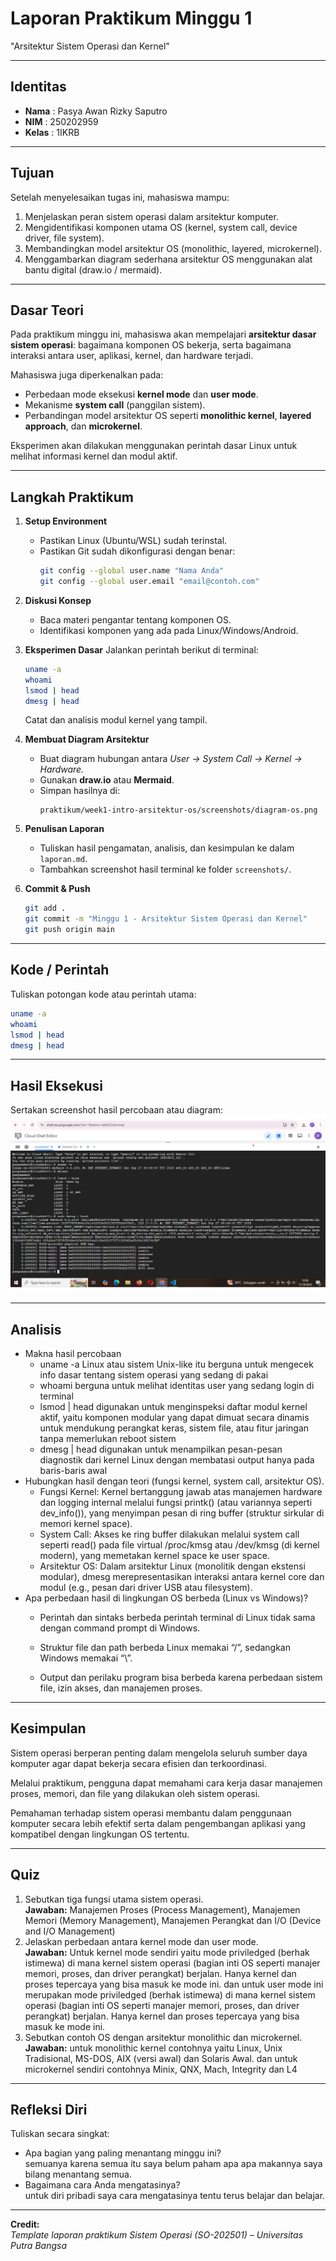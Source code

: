 
# Laporan Praktikum Minggu 1
"Arsitektur Sistem Operasi dan Kernel"

---

## Identitas
- **Nama**  : Pasya Awan Rizky Saputro  
- **NIM**   : 250202959 
- **Kelas** : 1IKRB

---

## Tujuan
Setelah menyelesaikan tugas ini, mahasiswa mampu:
1. Menjelaskan peran sistem operasi dalam arsitektur komputer.
2. Mengidentifikasi komponen utama OS (kernel, system call, device driver, file system).
3. Membandingkan model arsitektur OS (monolithic, layered, microkernel).
4. Menggambarkan diagram sederhana arsitektur OS menggunakan alat bantu digital (draw.io / mermaid).

---

## Dasar Teori
Pada praktikum minggu ini, mahasiswa akan mempelajari **arsitektur dasar sistem operasi**: bagaimana komponen OS bekerja, serta bagaimana interaksi antara user, aplikasi, kernel, dan hardware terjadi.  

Mahasiswa juga diperkenalkan pada:
- Perbedaan mode eksekusi **kernel mode** dan **user mode**.
- Mekanisme **system call** (panggilan sistem).
- Perbandingan model arsitektur OS seperti **monolithic kernel**, **layered approach**, dan **microkernel**.

Eksperimen akan dilakukan menggunakan perintah dasar Linux untuk melihat informasi kernel dan modul aktif.

---

## Langkah Praktikum
1. **Setup Environment**
   - Pastikan Linux (Ubuntu/WSL) sudah terinstal.
   - Pastikan Git sudah dikonfigurasi dengan benar:
     ```bash
     git config --global user.name "Nama Anda"
     git config --global user.email "email@contoh.com"
     ```

2. **Diskusi Konsep**
   - Baca materi pengantar tentang komponen OS.
   - Identifikasi komponen yang ada pada Linux/Windows/Android.

3. **Eksperimen Dasar**
   Jalankan perintah berikut di terminal:
   ```bash
   uname -a
   whoami
   lsmod | head
   dmesg | head
   ```
   Catat dan analisis modul kernel yang tampil.

4. **Membuat Diagram Arsitektur**
   - Buat diagram hubungan antara *User → System Call → Kernel → Hardware.*
   - Gunakan **draw.io** atau **Mermaid**.
   - Simpan hasilnya di:
     ```
     praktikum/week1-intro-arsitektur-os/screenshots/diagram-os.png
     ```

5. **Penulisan Laporan**
   - Tuliskan hasil pengamatan, analisis, dan kesimpulan ke dalam `laporan.md`.
   - Tambahkan screenshot hasil terminal ke folder `screenshots/`.

6. **Commit & Push**
   ```bash
   git add .
   git commit -m "Minggu 1 - Arsitektur Sistem Operasi dan Kernel"
   git push origin main
   ```

---

## Kode / Perintah
Tuliskan potongan kode atau perintah utama:
```bash
uname -a
whoami
lsmod | head
dmesg | head
```

---

## Hasil Eksekusi
Sertakan screenshot hasil percobaan atau diagram:
![Screenshot hasil](./screenshots/linux-minggu1.png)

---

## Analisis
- Makna hasil percobaan
   * uname -a Linux atau sistem Unix-like itu berguna untuk mengecek info dasar tentang sistem operasi yang sedang di pakai
   * whoami berguna untuk melihat identitas user yang sedang login di terminal
   * lsmod | head digunakan untuk menginspeksi daftar modul kernel aktif, yaitu komponen modular yang dapat dimuat secara dinamis untuk mendukung perangkat keras, sistem file, atau fitur jaringan tanpa memerlukan reboot sistem
   * dmesg | head digunakan untuk menampilkan pesan-pesan diagnostik dari kernel Linux dengan membatasi output hanya pada baris-baris awal
- Hubungkan hasil dengan teori (fungsi kernel, system call, arsitektur OS).
   * Fungsi Kernel: Kernel bertanggung jawab atas manajemen hardware dan logging internal melalui fungsi printk() (atau variannya seperti dev_info()), yang menyimpan pesan di ring buffer (struktur sirkular di memori kernel space). 
   * System Call: Akses ke ring buffer dilakukan melalui system call seperti read() pada file virtual /proc/kmsg atau /dev/kmsg (di kernel modern), yang memetakan kernel space ke user space. 
   * Arsitektur OS: Dalam arsitektur Linux (monolitik dengan ekstensi modular), dmesg merepresentasikan interaksi antara kernel core dan modul (e.g., pesan dari driver USB atau filesystem).
- Apa perbedaan hasil di lingkungan OS berbeda (Linux vs Windows)?  
   * Perintah dan sintaks berbeda perintah terminal di Linux tidak sama dengan command prompt di Windows.

   * Struktur file dan path berbeda Linux memakai “/”, sedangkan Windows memakai “\”.

   * Output dan perilaku program bisa berbeda karena perbedaan sistem file, izin akses, dan manajemen proses.

---

## Kesimpulan
Sistem operasi berperan penting dalam mengelola seluruh sumber daya komputer agar dapat bekerja secara efisien dan terkoordinasi.

Melalui praktikum, pengguna dapat memahami cara kerja dasar manajemen proses, memori, dan file yang dilakukan oleh sistem operasi.

Pemahaman terhadap sistem operasi membantu dalam penggunaan komputer secara lebih efektif serta dalam pengembangan aplikasi yang kompatibel dengan lingkungan OS tertentu.

---

## Quiz
1. Sebutkan tiga fungsi utama sistem operasi.  
   **Jawaban:** Manajemen Proses (Process Management), Manajemen Memori (Memory Management), Manajemen Perangkat dan I/O (Device and I/O Management)  
2. Jelaskan perbedaan antara kernel mode dan user mode.  
   **Jawaban:**  Untuk kernel mode sendiri yaitu mode priviledged (berhak istimewa) di mana kernel sistem operasi (bagian inti OS seperti manajer memori, proses, dan driver perangkat) berjalan. Hanya kernel dan proses tepercaya yang bisa masuk ke mode ini. dan untuk user mode ini merupakan mode priviledged (berhak istimewa) di mana kernel sistem operasi (bagian inti OS seperti manajer memori, proses, dan driver perangkat) berjalan. Hanya kernel dan proses tepercaya yang bisa masuk ke mode ini.
3. Sebutkan contoh OS dengan arsitektur monolithic dan microkernel. 
   **Jawaban:**  untuk monolithic kernel contohnya yaitu Linux, Unix Tradisional, MS-DOS, AIX (versi awal) dan Solaris Awal. dan untuk microkernel sendiri contohnya Minix, QNX, Mach, Integrity dan L4

---

## Refleksi Diri
Tuliskan secara singkat:
- Apa bagian yang paling menantang minggu ini?  
semuanya karena semua itu saya belum paham apa apa makannya saya bilang menantang semua.
- Bagaimana cara Anda mengatasinya?  
untuk diri pribadi saya cara mengatasinya tentu terus belajar dan belajar. 
---

**Credit:**  
_Template laporan praktikum Sistem Operasi (SO-202501) – Universitas Putra Bangsa_
